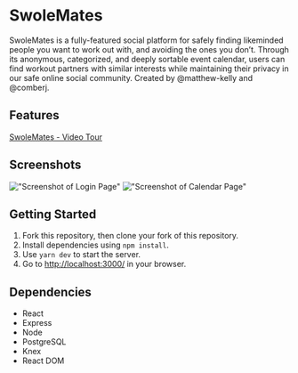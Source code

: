 # SwoleMates

SwoleMates is a fully-featured social platform for safely finding likeminded people you want to work out with, and avoiding the ones you don’t. Through its anonymous, categorized, and deeply sortable event calendar, users can find workout partners with similar interests while maintaining their privacy in our safe online social community. Created by @matthew-kelly and @comberj.

## Features
[SwoleMates - Video Tour](https://youtu.be/qISnxeVsLJ8)

## Screenshots

!["Screenshot of Login Page"](https://github.com/matthew-kelly/swolemates/blob/master/docs/swolemates-homepage.jpeg)
!["Screenshot of Calendar Page"](https://github.com/matthew-kelly/swolemates/blob/master/docs/swolemates-calendar.jpeg)

## Getting Started

1. Fork this repository, then clone your fork of this repository.
2. Install dependencies using `npm install`.
3. Use `yarn dev` to start the server.
4. Go to <http://localhost:3000/> in your browser.

## Dependencies

- React
- Express
- Node
- PostgreSQL
- Knex
- React DOM
